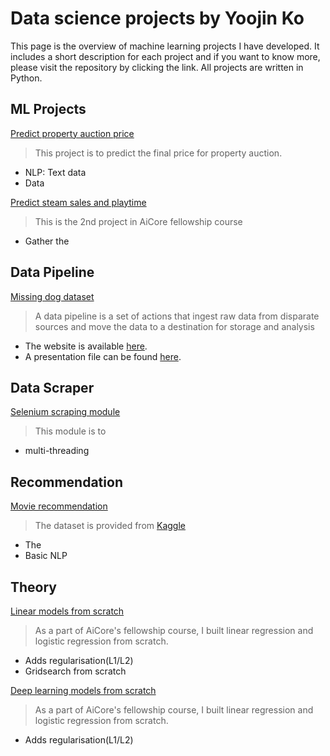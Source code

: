 # Data science projects by Yoojin Ko

This page is the overview of machine learning projects I have developed. It includes a short description for each project and if you want to know more, please visit the repository by clicking the link.
All projects are written in Python.


## ML Projects

[Predict property auction price](https://github.com/thisisyoojin/Predict-property-auction-price)
> This project is to predict the final price for property auction.
* NLP: Text data
* Data

[Predict steam sales and playtime](https://github.com/thisisyoojin/)
> This is the 2nd project in AiCore fellowship course
* Gather the 


## Data Pipeline

[Missing dog dataset](https://github.com/thisisyoojin/)
> A data pipeline is a set of actions that ingest raw data from disparate sources and move the data to a destination for storage and analysis
* The website is available [here](https://barkley.co.uk).
* A presentation file can be found [here](https://www.google.co.uk).


## Data Scraper
[Selenium scraping module](https://github.com/thisisyoojin/)
> This module is to 
* multi-threading


## Recommendation

[Movie recommendation](https://github.com/thisisyoojin/)
> The dataset is provided from [Kaggle](https://www.kaggle.com/stefanoleone992/imdb-extensive-dataset?select=IMDb+movies.csv)
* The 
* Basic NLP


## Theory

[Linear models from scratch](https://github.com/thisisyoojin/Linear-models-from-scratch)
> As a part of AiCore's fellowship course, I built linear regression and logistic regression from scratch.
* Adds regularisation(L1/L2)
* Gridsearch from scratch

[Deep learning models from scratch](https://github.com/thisisyoojin/Deep-learning-models-from-scratch)
> As a part of AiCore's fellowship course, I built linear regression and logistic regression from scratch.
* Adds regularisation(L1/L2)
